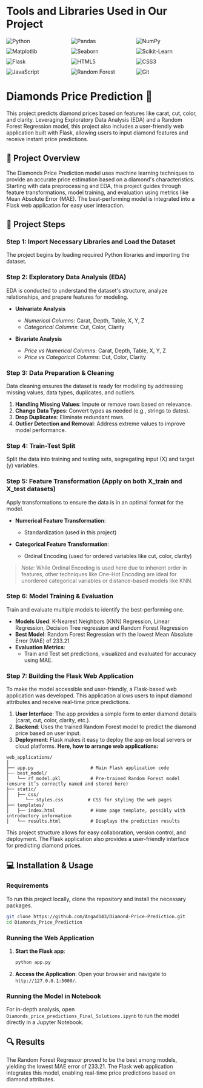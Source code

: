 # **Tools and Libraries Used in Our Project**

<div style="display: flex; flex-wrap: wrap; gap: 10px;">
  <img src="https://img.shields.io/badge/Python-3776AB?style=flat&logo=python&logoColor=white" alt="Python" style="flex: 1 1 30%;">
  <img src="https://img.shields.io/badge/Pandas-150458?style=flat&logo=pandas&logoColor=white" alt="Pandas" style="flex: 1 1 30%;">
  <img src="https://img.shields.io/badge/Numpy-013243?style=flat&logo=numpy&logoColor=white" alt="NumPy" style="flex: 1 1 30%;">
  <img src="https://img.shields.io/badge/Matplotlib-007ACC?style=flat&logo=plotly&logoColor=white" alt="Matplotlib" style="flex: 1 1 30%;">
  <img src="https://img.shields.io/badge/Seaborn-3776AB?style=flat&logoColor=white" alt="Seaborn" style="flex: 1 1 30%;">
  <img src="https://img.shields.io/badge/Scikit_Learn-F7931E?style=flat&logo=scikit-learn&logoColor=white" alt="Scikit-Learn" style="flex: 1 1 30%;">
  <img src="https://img.shields.io/badge/Flask-000000?style=flat&logo=flask&logoColor=white" alt="Flask" style="flex: 1 1 30%;">
  <img src="https://img.shields.io/badge/HTML5-E34F26?style=flat&logo=html5&logoColor=white" alt="HTML5" style="flex: 1 1 30%;">
  <img src="https://img.shields.io/badge/CSS3-1572B6?style=flat&logo=css3&logoColor=white" alt="CSS3" style="flex: 1 1 30%;">
  <img src="https://img.shields.io/badge/JavaScript-F7DF1E?style=flat&logo=javascript&logoColor=black" alt="JavaScript" style="flex: 1 1 30%;">
  <img src="https://img.shields.io/badge/Random_Forest-006400?style=flat&logo=forest&logoColor=white" alt="Random Forest" style="flex: 1 1 30%;">
  <img src="https://img.shields.io/badge/Git-F05032?style=flat&logo=git&logoColor=white" alt="Git" style="flex: 1 1 30%;">
</div>

# Diamonds Price Prediction 💎

This project predicts diamond prices based on features like carat, cut, color, and clarity. Leveraging Exploratory Data Analysis (EDA) and a Random Forest Regression model, this project also includes a user-friendly web application built with Flask, allowing users to input diamond features and receive instant price predictions.

## 📜 Project Overview
The Diamonds Price Prediction model uses machine learning techniques to provide an accurate price estimation based on a diamond's characteristics. Starting with data preprocessing and EDA, this project guides through feature transformations, model training, and evaluation using metrics like Mean Absolute Error (MAE). The best-performing model is integrated into a Flask web application for easy user interaction.

## 📂 Project Steps

### Step 1: Import Necessary Libraries and Load the Dataset
The project begins by loading required Python libraries and importing the dataset.

### Step 2: Exploratory Data Analysis (EDA)
EDA is conducted to understand the dataset's structure, analyze relationships, and prepare features for modeling.

- **Univariate Analysis**  
  - *Numerical Columns*: Carat, Depth, Table, X, Y, Z  
  - *Categorical Columns*: Cut, Color, Clarity  

- **Bivariate Analysis**  
  - *Price vs Numerical Columns*: Carat, Depth, Table, X, Y, Z  
  - *Price vs Categorical Columns*: Cut, Color, Clarity  

### Step 3: Data Preparation & Cleaning
Data cleaning ensures the dataset is ready for modeling by addressing missing values, data types, duplicates, and outliers.

1. **Handling Missing Values**: Impute or remove rows based on relevance.
2. **Change Data Types**: Convert types as needed (e.g., strings to dates).
3. **Drop Duplicates**: Eliminate redundant rows.
4. **Outlier Detection and Removal**: Address extreme values to improve model performance.

### Step 4: Train-Test Split
Split the data into training and testing sets, segregating input (X) and target (y) variables.

### Step 5: Feature Transformation (Apply on both X_train and X_test datasets)
Apply transformations to ensure the data is in an optimal format for the model.

- **Numerical Feature Transformation**: 
  - Standardization (used in this project)

- **Categorical Feature Transformation**:
  - Ordinal Encoding (used for ordered variables like cut, color, clarity)

> *Note*: While Ordinal Encoding is used here due to inherent order in features, other techniques like One-Hot Encoding are ideal for unordered categorical variables or distance-based models like KNN.

### Step 6: Model Training & Evaluation
Train and evaluate multiple models to identify the best-performing one.

- **Models Used**: K-Nearest Neighbors (KNN) Regression, Linear Regression, Decision Tree regression and Random Forest Regression
- **Best Model**: Random Forest Regression with the lowest Mean Absolute Error (MAE) of 233.21
- **Evaluation Metrics**:
  - Train and Test set predictions, visualized and evaluated for accuracy using MAE.

### Step 7: Building the Flask Web Application
To make the model accessible and user-friendly, a Flask-based web application was developed. This application allows users to input diamond attributes and receive real-time price predictions.

1. **User Interface**: The app provides a simple form to enter diamond details (carat, cut, color, clarity, etc.).
2. **Backend**: Uses the trained Random Forest model to predict the diamond price based on user input.
3. **Deployment**: Flask makes it easy to deploy the app on local servers or cloud platforms.
**Here, how to arrange web applications:**

```
web_applications/
│
├── app.py                     # Main Flask application code
├── best_model/
│   └── rf_model.pkl           # Pre-trained Random Forest model (ensure it’s correctly named and stored here)
├── static/                    
│   ├── css/
│      └── styles.css         # CSS for styling the web pages
├── templates/
│   ├── index.html             # Home page template, possibly with introductory information
│   └── results.html           # Displays the prediction results
```

This project structure allows for easy collaboration, version control, and deployment. The Flask application also provides a user-friendly interface for predicting diamond prices.

## 💻 Installation & Usage

### Requirements
To run this project locally, clone the repository and install the necessary packages.

```bash
git clone https://github.com/Angad143/Diamond-Price-Prediction.git
cd Diamonds_Price_Prediction
```

### Running the Web Application
1. **Start the Flask app**:
   ```bash
   python app.py
   ```
2. **Access the Application**: Open your browser and navigate to `http://127.0.0.1:5000/`.

### Running the Model in Notebook
For in-depth analysis, open `Diamonds_price_predictions_Final_Solutions.ipynb` to run the model directly in a Jupyter Notebook.

## 🔍 Results
The Random Forest Regressor proved to be the best among models, yielding the lowest MAE error of 233.21. The Flask web application integrates this model, enabling real-time price predictions based on diamond attributes.

